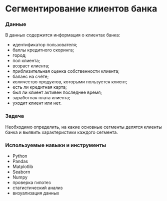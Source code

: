 # Сегментирование клиентов банка

### Данные
В данных содержится информация о клиентах банка:
* идентификатор пользователя;
* баллы кредитного скоринга;
* город;
* пол клиента;
* возраст клиента;
* приблизительная оценка собственности клиента;
* баланс на счёте;
* количество продуктов, которыми пользуется клиент;
* есть ли кредитная карта;
* был ли клиент активен последнее время;
* заработная плата клиента;
* уходит клиент или нет.

### Задача
Необходимо определить, на какие основные сегменты делятся клиенты банка и выявить характеристики каждого сегмента.

### Используемые навыки и инструменты
* Python
* Pandas
* Matplotlib
* Seaborn
* Numpy
* проверка гипотез
* статистический анализ
* визуализация данных